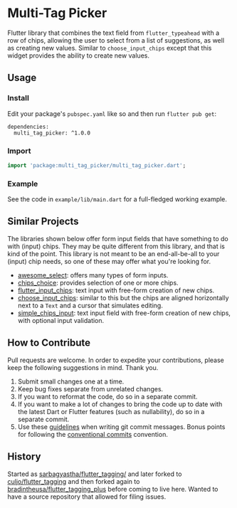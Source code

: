 # Multi-Tag Picker

Flutter library that combines the text field from `flutter_typeahead` with a row of chips, allowing the user to select from a list of suggestions, as well as creating new values. Similar to `choose_input_chips` except that this widget provides the ability to create new values.

## Usage

### Install

Edit your package's `pubspec.yaml` like so and then run `flutter pub get`:

```
dependencies:
  multi_tag_picker: ^1.0.0
```

### Import

```dart
import 'package:multi_tag_picker/multi_tag_picker.dart';
```

### Example

See the code in `example/lib/main.dart` for a full-fledged working example.

## Similar Projects

The libraries shown below offer form input fields that have something to do with (input) chips. They may be quite different from this library, and that is kind of the point. This library is not meant to be an end-all-be-all to your (input) chip needs, so one of these may offer what you're looking for.

* [awesome_select](https://pub.dev/packages/awesome_select): offers many types of form inputs.
* [chips_choice](https://pub.dev/packages/chips_choice): provides selection of one or more chips.
* [flutter_input_chips](https://pub.dev/packages/flutter_input_chips): text input with free-form creation of new chips.
* [choose_input_chips](https://pub.dev/packages/choose_input_chips): similar to this but the chips are aligned horizontally next to a `Text` and a cursor that simulates editing.
* [simple_chips_input](https://pub.dev/packages/simple_chips_input): text input field with free-form creation of new chips, with optional input validation.

## How to Contribute

Pull requests are welcome. In order to expedite your contributions, please keep the following suggestions in mind. Thank you.

1. Submit small changes one at a time.
1. Keep bug fixes separate from unrelated changes.
1. If you want to reformat the code, do so in a separate commit.
1. If you want to make a lot of changes to bring the code up to date with the latest Dart or Flutter features (such as nullability), do so in a separate commit.
1. Use these [guidelines](https://tbaggery.com/2008/04/19/a-note-about-git-commit-messages.html) when writing git commit messages. Bonus points for following the [conventional commits](https://www.conventionalcommits.org/en/v1.0.0/) convention.

## History

Started as [sarbagyastha/flutter_tagging/](https://github.com/sarbagyastha/flutter_tagging/) and later forked to [culjo/flutter_tagging](https://github.com/culjo/flutter_tagging) and then forked again to [bradintheusa/flutter_tagging_plus](https://github.com/bradintheusa/flutter_tagging_plus) before coming to live here. Wanted to have a source repository that allowed for filing issues.
